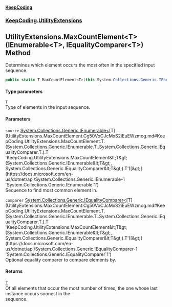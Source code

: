 #### [KeepCoding](index.md 'index')
### [KeepCoding](KeepCoding.md 'KeepCoding').[UtilityExtensions](UtilityExtensions.md 'KeepCoding.UtilityExtensions')
## UtilityExtensions.MaxCountElement&lt;T&gt;(IEnumerable&lt;T&gt;, IEqualityComparer&lt;T&gt;) Method
Determines which element occurs the most often in the specified input sequence.
```csharp
public static T MaxCountElement<T>(this System.Collections.Generic.IEnumerable<T> source, System.Collections.Generic.IEqualityComparer<T> comparer=null);
```
#### Type parameters
<a name='KeepCoding.UtilityExtensions.MaxCountElement.T.(System.Collections.Generic.IEnumerable.T..System.Collections.Generic.IEqualityComparer.T.).T'></a>
`T`  
Type of elements in the input sequence.
  
#### Parameters
<a name='KeepCoding.UtilityExtensions.MaxCountElement.T.(System.Collections.Generic.IEnumerable.T..System.Collections.Generic.IEqualityComparer.T.).source'></a>
`source` [System.Collections.Generic.IEnumerable&lt;](https://docs.microsoft.com/en-us/dotnet/api/System.Collections.Generic.IEnumerable-1 'System.Collections.Generic.IEnumerable`1')[T](UtilityExtensions.MaxCountElement.Cg50VxCJcMxS2iEuEWzmog.md#KeepCoding.UtilityExtensions.MaxCountElement.T.(System.Collections.Generic.IEnumerable.T..System.Collections.Generic.IEqualityComparer.T.).T 'KeepCoding.UtilityExtensions.MaxCountElement&lt;T&gt;(System.Collections.Generic.IEnumerable&lt;T&gt;, System.Collections.Generic.IEqualityComparer&lt;T&gt;).T')[&gt;](https://docs.microsoft.com/en-us/dotnet/api/System.Collections.Generic.IEnumerable-1 'System.Collections.Generic.IEnumerable`1')  
Sequence to find most common element in.
  
<a name='KeepCoding.UtilityExtensions.MaxCountElement.T.(System.Collections.Generic.IEnumerable.T..System.Collections.Generic.IEqualityComparer.T.).comparer'></a>
`comparer` [System.Collections.Generic.IEqualityComparer&lt;](https://docs.microsoft.com/en-us/dotnet/api/System.Collections.Generic.IEqualityComparer-1 'System.Collections.Generic.IEqualityComparer`1')[T](UtilityExtensions.MaxCountElement.Cg50VxCJcMxS2iEuEWzmog.md#KeepCoding.UtilityExtensions.MaxCountElement.T.(System.Collections.Generic.IEnumerable.T..System.Collections.Generic.IEqualityComparer.T.).T 'KeepCoding.UtilityExtensions.MaxCountElement&lt;T&gt;(System.Collections.Generic.IEnumerable&lt;T&gt;, System.Collections.Generic.IEqualityComparer&lt;T&gt;).T')[&gt;](https://docs.microsoft.com/en-us/dotnet/api/System.Collections.Generic.IEqualityComparer-1 'System.Collections.Generic.IEqualityComparer`1')  
Optional equality comparer to compare elements by.
  
#### Returns
[T](UtilityExtensions.MaxCountElement.Cg50VxCJcMxS2iEuEWzmog.md#KeepCoding.UtilityExtensions.MaxCountElement.T.(System.Collections.Generic.IEnumerable.T..System.Collections.Generic.IEqualityComparer.T.).T 'KeepCoding.UtilityExtensions.MaxCountElement&lt;T&gt;(System.Collections.Generic.IEnumerable&lt;T&gt;, System.Collections.Generic.IEqualityComparer&lt;T&gt;).T')  
Of all elements that occur the most number of times, the one whose last instance occurs soonest in the  
sequence.
